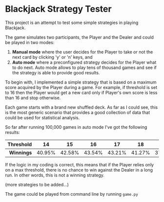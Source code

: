 # Blackjack Strategy Tester

This project is an attempt to test some simple strategies in playing Blackjack.

The game simulates two participants, the Player and the Dealer and could be played in two modes:
 
 1. __Manual mode__ where the user decides for the Player to take or not the next card by clicking 'y' or 'n' keys, and 
 2. __Auto mode__ where a preconfigured strategy decides for the Player what to do next. Auto mode allows to play tens of thousand games and see if the strategy is able to provide good results.
 
To begin with, I implemented a simple strategy that is based on a maximum score acquired by the Player during a game. For example, if threshold is set to 16 then the Player would get a new card only if Player's own score is less than 16 and stop otherwise.
 
Each game starts with a brand new shuffled deck. As far as I could see, this is the most generic scenario that provides a good collection of data that could be used for statistical analysis.
 
So far after running 100,000 games in auto mode I've got the following results: 

|__Threshold__| 14| 15| 16| 17| 18| 19| 20|
|------------:|---|---|---|---|---|---|---|
|__Winnings__|40.95%|42.58%|43.54%|43.21%|41.27%|37.41%|30.41%|
 

If the logic in my coding is correct, this means that if the Player relies only on a max threshold, there is no chance to win against the Dealer in a long run. In other words, this is not a winning strategy.  

(more strategies to be added...)

The game could be played from command line by running ```game.py```